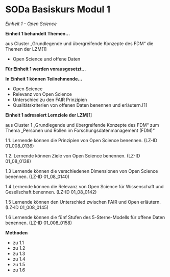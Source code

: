 <!--

author: Canan Hastik  
email:    
version:  v1
language: DE

icon:     https://raw.githubusercontent.com/chastik/Beratung_Dateityp_Bild/refs/heads/main/SODa-Logo_full.svg
link:     https://raw.githubusercontent.com/chastik/Beratung/refs/heads/main/soda.css

comment:  WissKi SODA OERs

-->

# SODa Basiskurs Modul 1 

*Einheit 1 - Open Science*

**Einheit 1 behandelt Themen…**

aus Cluster „Grundlegende und übergreifende Konzepte des FDM“ die Themen der LZM[1]

- Open Science und offene Daten

**Für Einheit 1 werden vorausgesetzt…**



**In Einheit 1 können Teilnehmende…**

- Open Science
- Relevanz von Open Science
- Unterschied zu den FAIR Prinzipien
- Qualitätskriterien von offenen Daten
benennen und erläutern.[1]

**Einheit 1 adressiert Lernziele der LZM**[1]

aus Cluster 1 „Grundlegende und übergreifende Konzepte des FDM“ zum Thema „Personen und Rollen im Forschungsdatenmanagement (FDM)“

1.1. Lernende können die Prinzipien von Open Science benennen. (LZ-ID 01_008_0136)

1.2. Lernende können Ziele von Open Science benennen. (LZ-ID 01_08_0138)

1.3  Lernende können die verschiedenen Dimensionen von Open Science benennen. (LZ-ID 01_08_0140)

1.4  Lernende können die Relevanz von Open Science für Wissenschaft und Gesellschaft benennen. (LZ-ID 01_08_0142)

1.5  Lernende können den Unterschied zwischen FAIR und Open erläutern. (LZ-ID 01_008_0145)

1.6  Lernende können die fünf Stufen des 5-Sterne-Modells für offene Daten benennen. (LZ-ID 01_008_0158)


**Methoden**

- zu 1.1 
- zu 1.2
- zu 1.3
- zu 1.4
- zu 1.5
- zu 1.6




	
	
